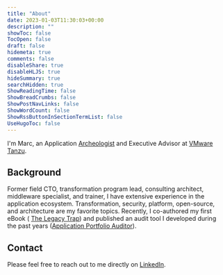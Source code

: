 ```yaml
---
title: "About"
date: 2023-01-03T11:30:03+00:00
description: ""
showToc: false
TocOpen: false
draft: false
hidemeta: true
comments: false
disableShare: true
disableHLJS: true
hideSummary: true
searchHidden: true
ShowReadingTime: false
ShowBreadCrumbs: false
ShowPostNavLinks: false
ShowWordCount: false
ShowRssButtonInSectionTermList: false
UseHugoToc: false
---
```


I'm Marc, an Application [Archeologist](https://www.linkedin.com/pulse/legacy-infrastructure-saqqara-necropolis-world-marc-zottner/) and Executive Advisor at [VMware Tanzu](https://tanzu.vmware.com/tanzu).

## Background

Former field CTO, transformation program lead, consulting architect, middleware specialist, and trainer, I have extensive experience in the application ecosystem. Transformation, security, platform, open-source, and architecture are my favorite topics. Recently, I co-authored my first eBook ( [The Legacy Trap](https://via.vmware.com/legacy-trap/)) and published an audit tool I developed during the past years ([Application Portfolio Auditor](https://github.com/vmware-tanzu/application-portfolio-auditor)).

## Contact

Please feel free to reach out to me directly on [LinkedIn](https://www.linkedin.com/in/marczottner).
